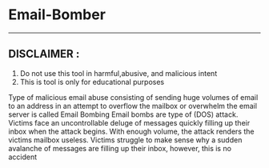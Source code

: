 # Email-Bomber
------------
DISCLAIMER :
------------
1. Do not use this tool in harmful,abusive, and malicious intent
2. This is tool is only for educational purposes


Type of malicious email abuse consisting of sending huge volumes of email to an address in an attempt to overflow the mailbox or overwhelm the email server is called Email Bombing
Email bombs are type of (DOS) attack. Victims face an uncontrollable deluge of messages quickly filling up their inbox when the attack begins. With enough volume, the attack renders the victims mailbox useless. Victims struggle to make sense why a sudden avalanche of messages are filling up their inbox, however, this is no accident
